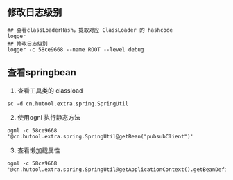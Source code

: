 ## 修改日志级别
```shell
## 查看classLoaderHash，提取对应 ClassLoader 的 hashcode
logger
## 修改日志级别
logger -c 58ce9668 --name ROOT --level debug
```

## 查看springbean
1. 查看工具类的 classload
```shell
sc -d cn.hutool.extra.spring.SpringUtil
```
2. 使用ognl 执行静态方法
```shell
ognl -c 58ce9668 '@cn.hutool.extra.spring.SpringUtil@getBean("pubsubClient")'
```
3. 查看懒加载属性
```shell
ognl -c 58ce9668 '@cn.hutool.extra.spring.SpringUtil@getApplicationContext().getBeanDefinition("beanName").isLazyInit()'
```
